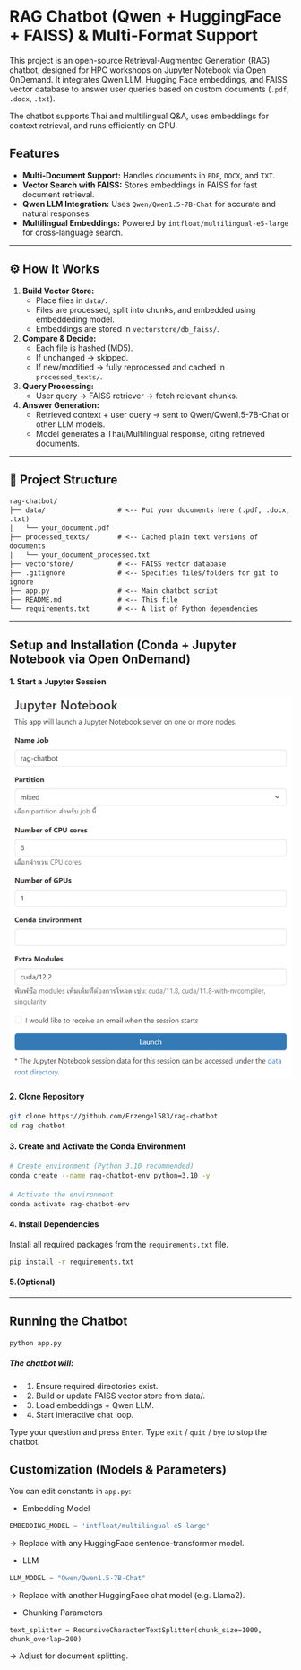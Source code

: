 # RAG Chatbot (Qwen + HuggingFace + FAISS) & Multi-Format Support

This project is an open-source Retrieval-Augmented Generation (RAG) chatbot, designed for HPC workshops on Jupyter Notebook via Open OnDemand.
It integrates Qwen LLM, Hugging Face embeddings, and FAISS vector database to answer user queries based on custom documents (`.pdf`, `.docx`, `.txt`).

The chatbot supports Thai and multilingual Q&A, uses embeddings for context retrieval, and runs efficiently on GPU.

##  Features

* **Multi-Document Support:** Handles documents in `PDF`, `DOCX`, and `TXT`.
* **Vector Search with FAISS:** Stores embeddings in FAISS for fast document retrieval.
* **Qwen LLM Integration:** Uses `Qwen/Qwen1.5-7B-Chat` for accurate and natural responses.
* **Multilingual Embeddings:** Powered by `intfloat/multilingual-e5-large` for cross-language search.
---

## ⚙️ How It Works

1.  **Build Vector Store:**
    * Place files in `data/`.
    * Files are processed, split into chunks, and embedded using embeddeding model.
    * Embeddings are stored in `vectorstore/db_faiss/`.
2.  **Compare & Decide:** 
    * Each file is hashed (MD5).
    * If unchanged → skipped.
    * If new/modified → fully reprocessed and cached in `processed_texts/`.
3.  **Query Processing:**
    * User query → FAISS retriever → fetch relevant chunks.
4.  **Answer Generation:** 
    * Retrieved context + user query → sent to Qwen/Qwen1.5-7B-Chat or other LLM models.
    * Model generates a Thai/Multilingual response, citing retrieved documents.

---

## 📂 Project Structure

```
rag-chatbot/
├── data/                  # <-- Put your documents here (.pdf, .docx, .txt)
│   └── your_document.pdf
├── processed_texts/       # <-- Cached plain text versions of documents
│   └── your_document_processed.txt
├── vectorstore/           # <-- FAISS vector database
├── .gitignore             # <-- Specifies files/folders for git to ignore
├── app.py                 # <-- Main chatbot script
├── README.md              # <-- This file
└── requirements.txt       # <-- A list of Python dependencies
```

---

## Setup and Installation (Conda + Jupyter Notebook via Open OnDemand)

#### 1. Start a Jupyter Session
![Workflow](.github/images/Jupyter1.png)

#### 2. Clone Repository
```bash
git clone https://github.com/Erzengel583/rag-chatbot
cd rag-chatbot
```
#### 3. Create and Activate the Conda Environment
```bash
# Create environment (Python 3.10 recommended)
conda create --name rag-chatbot-env python=3.10 -y

# Activate the environment
conda activate rag-chatbot-env
```

#### 4. Install Dependencies
Install all required packages from the `requirements.txt` file.
```bash
pip install -r requirements.txt
```
#### 5.(Optional)
---

## Running the Chatbot

```bash
python app.py
```
##### The chatbot will:
* 1. Ensure required directories exist.
* 2. Build or update FAISS vector store from data/.
* 3. Load embeddings + Qwen LLM.
* 4. Start interactive chat loop.

Type your question and press `Enter`.
Type `exit` / `quit` / `bye` to stop the chatbot.

## Customization (Models & Parameters)
You can edit constants in `app.py`:
* Embedding Model
```python
EMBEDDING_MODEL = 'intfloat/multilingual-e5-large'
```
→ Replace with any HuggingFace sentence-transformer model.

* LLM
```python
LLM_MODEL = "Qwen/Qwen1.5-7B-Chat"
```
→ Replace with another HuggingFace chat model (e.g. Llama2).

* Chunking Parameters
```pyhton
text_splitter = RecursiveCharacterTextSplitter(chunk_size=1000, chunk_overlap=200)
```
→ Adjust for document splitting.